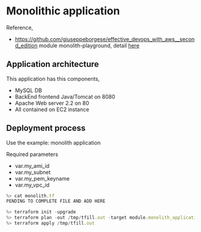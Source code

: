 # Monolithic application

Reference,
- https://github.com/giuseppeborgese/effective_devops_with_aws__second_edition
  module monolith-playground, detail [here](./monolith-app-detail.md)

## Application architecture

This application has this components,
- MySQL DB
- BackEnd frontend Java/Tomcat on 8080
- Apache Web server 2.2 on 80
- All contained on EC2 instance 

## Deployment process

Use the example: monolith application

Required parameters
  - var.my_ami_id
  - var.my_subnet
  - var.my_pem_keyname
  - var.my_vpc_id


```js
%> cat monolith.tf
PENDING TO COMPLETE FILE AND ADD HERE

%> terraform init -upgrade
%> terraform plan -out /tmp/tfill.out -target module.monolith_application
%> terraform apply /tmp/tfill.out
```

